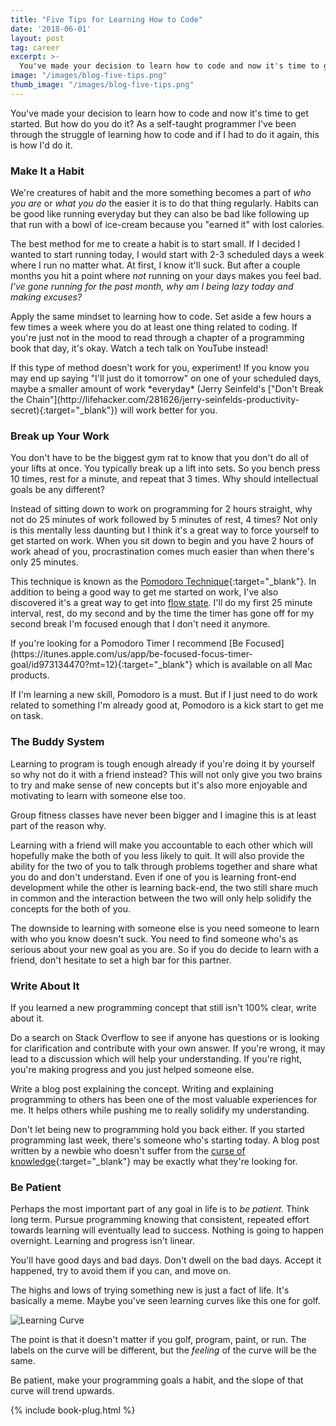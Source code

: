 ```yaml
---
title: "Five Tips for Learning How to Code"
date: '2018-06-01'
layout: post
tag: career
excerpt: >-
  You've made your decision to learn how to code and now it's time to get started. But how do you do it? As a self-taught programmer I've been through the struggle of learning how to code and if I had to do it again, this is how I'd do it.
image: "/images/blog-five-tips.png"
thumb_image: "/images/blog-five-tips.png"
---
```


You've made your decision to learn how to code and now it's time to get started. But how do you do it? As a self-taught programmer I've been through the struggle of learning how to code and if I had to do it again, this is how I'd do it.

### Make It a Habit

We're creatures of habit and the more something becomes a part of *who you are* or *what you do* the easier it is to do that thing regularly. Habits can be good like running everyday but they can also be bad like following up that run with a bowl of ice-cream because you "earned it" with lost calories.

The best method for me to create a habit is to start small. If I decided I wanted to start running today, I would start with 2-3 scheduled days a week where I run no matter what. At first, I know it'll suck. But after a couple months you hit a point where *not* running on your days makes you feel bad. *I've gone running for the past month, why am I being lazy today and making excuses?*

Apply the same mindset to learning how to code. Set aside a few hours a few times a week where you do at least one thing related to coding. If you're just not in the mood to read through a chapter of a programming book that day, it's okay. Watch a tech talk on YouTube instead!

<div class="box" markdown="1">
If this type of method doesn't work for you, experiment! If you know you may end up saying "I'll just do it tomorrow" on one of your scheduled days, maybe a smaller amount of work *everyday* (Jerry Seinfeld's ["Don't Break the Chain"](http://lifehacker.com/281626/jerry-seinfelds-productivity-secret){:target="_blank"}) will work better for you.
</div>

### Break up Your Work

You don't have to be the biggest gym rat to know that you don't do all of your lifts at once. You typically break up a lift into sets. So you bench press 10 times, rest for a minute, and repeat that 3 times. Why should intellectual goals be any different?

Instead of sitting down to work on programming for 2 hours straight, why not do 25 minutes of work followed by 5 minutes of rest, 4 times? Not only is this mentally less daunting but I think it's a great way to force yourself to get started on work. When you sit down to begin and you have 2 hours of work ahead of you, procrastination comes much easier than when there's only 25 minutes.

This technique is known as the [Pomodoro Technique](https://en.wikipedia.org/wiki/Pomodoro_Technique){:target="_blank"}. In addition to being a good way to get me started on work, I've also discovered it's a great way to get into [flow state](https://en.wikipedia.org/wiki/Flow_(psychology){:target="_blank"}). I'll do my first 25 minute interval, rest, do my second and by the time the timer has gone off for my second break I'm focused enough that I don't need it anymore.

<div class="box" markdown="1">
If you're looking for a Pomodoro Timer I recommend [Be Focused](https://itunes.apple.com/us/app/be-focused-focus-timer-goal/id973134470?mt=12){:target="_blank"} which is available on all Mac products.
</div>

If I'm learning a new skill, Pomodoro is a must. But if I just need to do work related to something I'm already good at, Pomodoro is a kick start to get me on task.

### The Buddy System

Learning to program is tough enough already if you're doing it by yourself so why not do it with a friend instead? This will not only give you two brains to try and make sense of new concepts but it's also more enjoyable and motivating to learn with someone else too.

<div class="box">
Group fitness classes have never been bigger and I imagine this is at least part of the reason why.
</div>

Learning with a friend will make you accountable to each other which will hopefully make the both of you less likely to quit. It will also provide the ability for the two of you to talk through problems together and share what you do and don't understand. Even if one of you is learning front-end development while the other is learning back-end, the two still share much in common and the interaction between the two will only help solidify the concepts for the both of you.

The downside to learning with someone else is you need someone to learn with who you know doesn't suck. You need to find someone who's as serious about your new goal as you are. So if you do decide to learn with a friend, don't hesitate to set a high bar for this partner.

### Write About It

If you learned a new programming concept that still isn't 100% clear, write about it.

Do a search on Stack Overflow to see if anyone has questions or is looking for clarification and contribute with your own answer. If you're wrong, it may lead to a discussion which will help your understanding. If you're right, you're making progress and you just helped someone else.

Write a blog post explaining the concept. Writing and explaining programming to others has been one of the most valuable experiences for me. It helps others while pushing me to really solidify my understanding.

Don't let being new to programming hold you back either. If you started programming last week, there's someone who's starting today. A blog post written by a newbie who doesn't suffer from the [curse of knowledge](https://en.wikipedia.org/wiki/Curse_of_knowledge){:target="_blank"} may be exactly what they're looking for.

### Be Patient

Perhaps the most important part of any goal in life is to *be patient*. Think long term. Pursue programming knowing that consistent, repeated effort towards learning will eventually lead to success. Nothing is going to happen overnight. Learning and progress isn't linear.

You'll have good days and bad days. Don't dwell on the bad days. Accept it happened, try to avoid them if you can, and move on.

The highs and lows of trying something new is just a fact of life. It's basically a meme. Maybe you've seen learning curves like this one for golf.

![Learning Curve](https://byronkalies.files.wordpress.com/2010/04/learningcurveplus1.jpg)

The point is that it doesn't matter if you golf, program, paint, or run. The labels on the curve will be different, but the *feeling* of the curve will be the same.

Be patient, make your programming goals a habit, and the slope of that curve will trend upwards.

{% include book-plug.html %}
